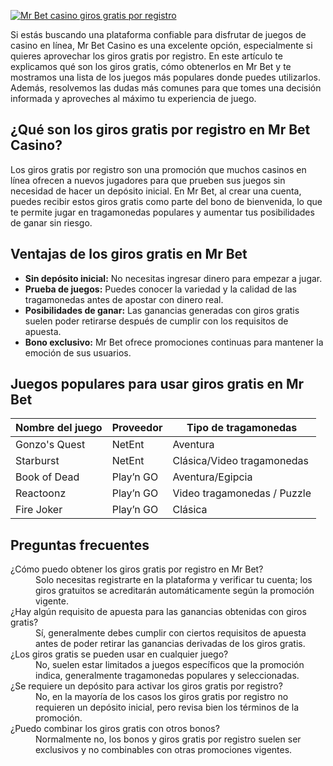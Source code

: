 [![Mr Bet casino giros gratis por registro](https://123-caf.pages.dev/gitsignup.png)](https://vrmoo.ru/Bt82HjjY)

<p>Si estás buscando una plataforma confiable para disfrutar de juegos de casino en línea, Mr Bet Casino es una excelente opción, especialmente si quieres aprovechar los giros gratis por registro. En este artículo te explicamos qué son los giros gratis, cómo obtenerlos en Mr Bet y te mostramos una lista de los juegos más populares donde puedes utilizarlos. Además, resolvemos las dudas más comunes para que tomes una decisión informada y aproveches al máximo tu experiencia de juego.</p>  <h2>¿Qué son los giros gratis por registro en Mr Bet Casino?</h2> <p>Los giros gratis por registro son una promoción que muchos casinos en línea ofrecen a nuevos jugadores para que prueben sus juegos sin necesidad de hacer un depósito inicial. En Mr Bet, al crear una cuenta, puedes recibir estos giros gratis como parte del bono de bienvenida, lo que te permite jugar en tragamonedas populares y aumentar tus posibilidades de ganar sin riesgo.</p>  <h2>Ventajas de los giros gratis en Mr Bet</h2> <ul>   <li><strong>Sin depósito inicial:</strong> No necesitas ingresar dinero para empezar a jugar.</li>   <li><strong>Prueba de juegos:</strong> Puedes conocer la variedad y la calidad de las tragamonedas antes de apostar con dinero real.</li>   <li><strong>Posibilidades de ganar:</strong> Las ganancias generadas con giros gratis suelen poder retirarse después de cumplir con los requisitos de apuesta.</li>   <li><strong>Bono exclusivo:</strong> Mr Bet ofrece promociones continuas para mantener la emoción de sus usuarios.</li> </ul>  <h2>Juegos populares para usar giros gratis en Mr Bet</h2> <table>   <thead>     <tr>       <th>Nombre del juego</th>       <th>Proveedor</th>       <th>Tipo de tragamonedas</th>     </tr>   </thead>   <tbody>     <tr>       <td>Gonzo's Quest</td>       <td>NetEnt</td>       <td>Aventura</td>     </tr>     <tr>       <td>Starburst</td>       <td>NetEnt</td>       <td>Clásica/Video tragamonedas</td>     </tr>     <tr>       <td>Book of Dead</td>       <td>Play’n GO</td>       <td>Aventura/Egipcia</td>     </tr>     <tr>       <td>Reactoonz</td>       <td>Play’n GO</td>       <td>Video tragamonedas / Puzzle</td>     </tr>     <tr>       <td>Fire Joker</td>       <td>Play’n GO</td>       <td>Clásica</td>     </tr>   </tbody> </table>  <h2>Preguntas frecuentes</h2> <dl>   <dt>¿Cómo puedo obtener los giros gratis por registro en Mr Bet?</dt>   <dd>Solo necesitas registrarte en la plataforma y verificar tu cuenta; los giros gratuitos se acreditarán automáticamente según la promoción vigente.</dd>    <dt>¿Hay algún requisito de apuesta para las ganancias obtenidas con giros gratis?</dt>   <dd>Sí, generalmente debes cumplir con ciertos requisitos de apuesta antes de poder retirar las ganancias derivadas de los giros gratis.</dd>    <dt>¿Los giros gratis se pueden usar en cualquier juego?</dt>   <dd>No, suelen estar limitados a juegos específicos que la promoción indica, generalmente tragamonedas populares y seleccionadas.</dd>    <dt>¿Se requiere un depósito para activar los giros gratis por registro?</dt>   <dd>No, en la mayoría de los casos los giros gratis por registro no requieren un depósito inicial, pero revisa bien los términos de la promoción.</dd>    <dt>¿Puedo combinar los giros gratis con otros bonos?</dt>   <dd>Normalmente no, los bonos y giros gratis por registro suelen ser exclusivos y no combinables con otras promociones vigentes.</dd> </dl>